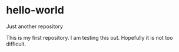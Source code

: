 # hello-world
Just another repository

This is my first repository.
I am testing this out.
Hopefully it is not too difficult.
